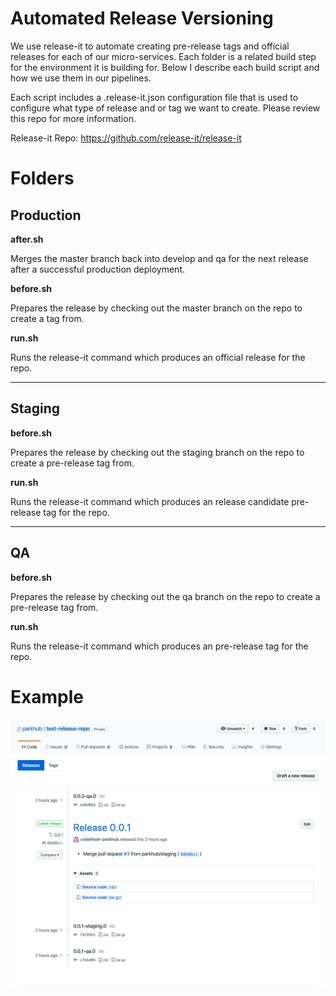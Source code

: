 # Automated Release Versioning

We use release-it to automate creating pre-release tags and official releases for each of our micro-services.  Each folder is a related build step for the environment it is building for.  Below I describe each build script and how we use them in our pipelines.


Each script includes a .release-it.json configuration file that is used to configure what type of release and or tag we want to create.  Please review this repo for more information.


Release-it Repo: https://github.com/release-it/release-it

# Folders


## Production
**after.sh**

Merges the master branch back into develop and qa for the next release after a successful production deployment.

**before.sh**

Prepares the release by checking out the master branch on the repo to create a tag from.

**run.sh**

Runs the release-it command which produces an official release for the repo.

---
## Staging

**before.sh**

Prepares the release by checking out the staging branch on the repo to create a pre-release tag from.

**run.sh**

Runs the release-it command which produces an release candidate pre-release tag for the repo.

---
## QA

**before.sh**

Prepares the release by checking out the qa branch on the repo to create a pre-release tag from.

**run.sh**

Runs the release-it command which produces an pre-release tag for the repo.

# Example

![](./example.png)